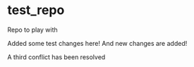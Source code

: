 # test_repo
Repo to play with

Added some test changes here!
And new changes are added!

A third conflict has been resolved
